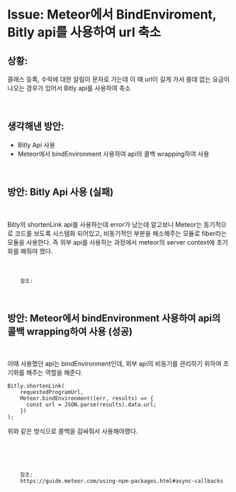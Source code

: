 <!--
author: Dailyscat
purpose: issue arrange
rules:
 (1) 헤더와 문단사이
    <br/>
    <br/>
 (2) 코드가 작성되는 부분은 >로 정리
 (3) 참조는 해당 내용 바로 아래
    <br/>
    <br/>
 (4) 명령어는 bold
 (5) 방안은 ## 안의 과정은 ###
-->

# Issue: Meteor에서 BindEnviroment, Bitly api를 사용하여 url 축소

## 상황:

클래스 등록, 수락에 대한 알림이 문자로 가는데 이 때 url이 길게 가서 쓸데 없는 요금이 나오는 경우가 있어서 Bitly api를 사용하여 축소

<br/>

## 생각해낸 방안:

- Bitly Api 사용
- Meteor에서 bindEnvironment 사용하여 api의 콜백 wrapping하여 사용

<br/>

## 방안: Bitly Api 사용 (실패)

<br/>

Bitly의 shortenLink api를 사용하는데 error가 났는데
알고보니 Meteor는 동기적으로 코드를 보도록 시스템화 되어있고, 비동기적인 부분을 해소해주는 모듈로 fiber라는 모듈을 사용한다. 즉 외부 api를 사용하는 과정에서 meteor의 server context에 초기화를 해줘야 했다.
<br/>
<br/>
<br/>

        참조:

<br/>

## 방안: Meteor에서 bindEnvironment 사용하여 api의 콜백 wrapping하여 사용 (성공)

<br/>

이때 사용했던 api는 bindEnvironment인데, 외부 api의 비동기를 관리하기 위하여 초기화를 해주는 역할을 해준다.

    Bitly.shortenLink(
        requestedProgramUrl,
        Meteor.bindEnvironment((err, results) => {
          const url = JSON.parse(results).data.url;
        })
    );

위와 같은 방식으로 콜백을 감싸줘서 사용해야했다.

<br/>
<br/>
<br/>

        참조:
        https://guide.meteor.com/using-npm-packages.html#async-callbacks

<br/>
